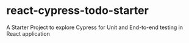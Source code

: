 # react-cypress-todo-starter
A Starter Project to explore Cypress for Unit and End-to-end testing in React application
